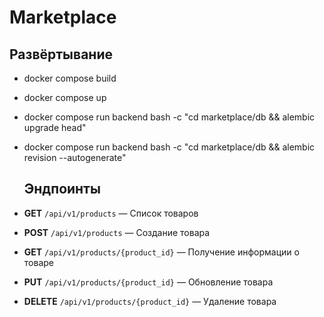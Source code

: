 # Marketplace

##  Развёртывание
- docker compose build
- docker compose up
- docker compose run backend bash -c "cd marketplace/db && alembic upgrade head"
- docker compose run backend bash -c "cd marketplace/db && alembic revision --autogenerate"

  ## Эндпоинты

- **GET** `/api/v1/products` — Список товаров
- **POST** `/api/v1/products` — Создание товара
- **GET** `/api/v1/products/{product_id}` — Получение информации о товаре
- **PUT** `/api/v1/products/{product_id}` — Обновление товара
- **DELETE** `/api/v1/products/{product_id}` — Удаление товара
